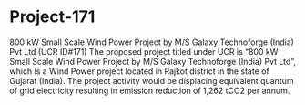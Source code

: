 # Project-171
800 kW Small Scale Wind Power Project by M/S Galaxy Technoforge (India) Pvt Ltd (UCR ID#171)
The proposed project titled under UCR is “800 kW Small Scale Wind Power Project by M/S Galaxy Technoforge (India) Pvt Ltd”, which is a Wind Power project located in Rajkot district in the state of Gujarat (India). The project activity would be displacing equivalent quantum of grid electricity resulting in emission reduction of 1,262 tCO2 per annum.

